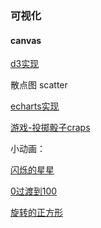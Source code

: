 ### 可视化

#### canvas

[d3实现](https://zhaocchen.github.io/vislab/d3)

散点图 scatter


[echarts实现](https://zhaocchen.github.io/vislab/echarts)

[游戏-投掷骰子craps](https://zhaocchen.github.io/vislab/craps/craps.html)



小动画：

[闪烁的星星](https://zhaocchen.github.io/vislab/animate/star_twinkle.html)

[0过渡到100](https://zhaocchen.github.io/vislab/animate/timer.html)

[旋转的正方形](https://zhaocchen.github.io/vislab/animate/rotate_square.html)


